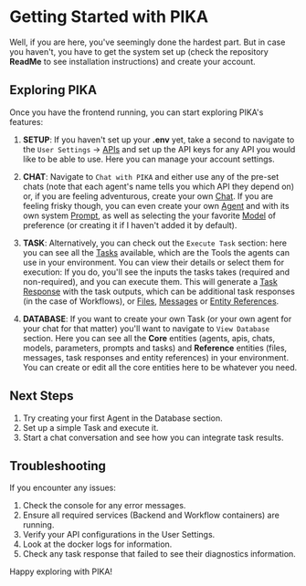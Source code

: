 # Getting Started with PIKA

Well, if you are here, you've seemingly done the hardest part. But in case you haven't, you have to get the system set up (check the repository **ReadMe** to see installation instructions) and create your account. 

## Exploring PIKA

Once you have the frontend running, you can start exploring PIKA's features:

1. **SETUP**: If you haven't set up your **.env** yet, take a second to navigate to the `User Settings` -> [APIs](../../knowledgebase/core/api/api) and set up the API keys for any API you would like to be able to use. Here you can manage your account settings. 

2. **CHAT**: Navigate to `Chat with PIKA` and either use any of the pre-set chats (note that each agent's name tells you which API they depend on) or, if you are feeling adventurous, create your own [Chat](../../knowledgebase/core/chat). If you are feeling frisky though, you can even create your own [Agent](../../knowledgebase/core/agent) and with its own system [Prompt](../../knowledgebase/core/prompt), as well as selecting the your favorite [Model](../../knowledgebase/core/model) of preference (or creating it if I haven't added it by default). 

3. **TASK**: Alternatively, you can check out the `Execute Task` section: here you can see all the [Tasks](../../knowledgebase/core/task/task) available, which are the Tools the agents can use in your environment. You can view their details or select them for execution: If you do, you'll see the inputs the tasks takes (required and non-required), and you can execute them. This will generate a [Task Response](../../knowledgebase/core/task_response) with the task outputs, which can be additional task responses (in the case of Workflows), or [Files](../../knowledgebase/core/file), [Messages](../../knowledgebase/core/message) or [Entity References](../../knowledgebase/core/entity_reference). 

4. **DATABASE**: If you want to create your own Task (or your own agent for your chat for that matter) you'll want to navigate to `View Database` section. Here you can see all the **Core** entities (agents, apis, chats, models, parameters, prompts and tasks) and **Reference** entities (files, messages, task responses and entity references) in your environment. You can create or edit all the core entities here to be whatever you need. 

## Next Steps

1. Try creating your first Agent in the Database section.
2. Set up a simple Task and execute it.
3. Start a chat conversation and see how you can integrate task results.

## Troubleshooting

If you encounter any issues:
1. Check the console for any error messages.
2. Ensure all required services (Backend and Workflow containers) are running.
3. Verify your API configurations in the User Settings. 
4. Look at the docker logs for information. 
5. Check any task response that failed to see their diagnostics information. 

Happy exploring with PIKA!